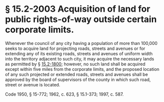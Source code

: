 # § 15.2-2003 Acquisition of land for public rights-of-way outside certain corporate limits.

<p>Whenever the council of any city having a population of more than 100,000 seeks to acquire land for projecting roads, streets and avenues or for extending any of its existing roads, streets and avenues of uniform width into the territory adjacent to such city, it may acquire the necessary lands as permitted by § <a href='http://law.lis.virginia.gov/vacode/15.2-1800/'>15.2-1800</a>; however, no such land shall be acquired except within five miles from the corporate limits, and the proposed location of any such projected or extended roads, streets and avenues shall be approved by the board of supervisors of the county in which such road, street or avenue is located.</p><p>Code 1950, § 15-772; 1962, c. 623, § 15.1-373; 1997, c. 587.</p>